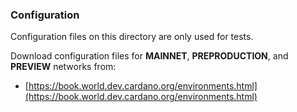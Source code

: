 ### Configuration

Configuration files on this directory are only used for tests.

Download configuration files for **MAINNET**, **PREPRODUCTION**, and **PREVIEW** networks from:

* [https://book.world.dev.cardano.org/environments.html](https://book.world.dev.cardano.org/environments.html)
